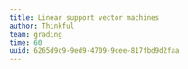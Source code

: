 ```yaml
---
title: Linear support vector machines
author: Thinkful
team: grading
time: 60
uuid: 6265d9c9-9ed9-4709-9cee-817fbd9d2faa
---
```


<jupyter notebook-name="linear_support_vector_machines" course-code="DSBC" />

